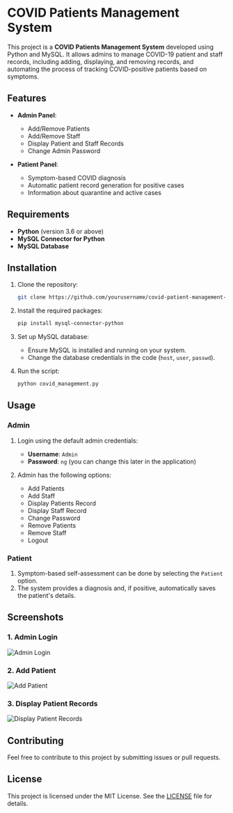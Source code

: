 # COVID Patients Management System

This project is a **COVID Patients Management System** developed using Python and MySQL. It allows admins to manage COVID-19 patient and staff records, including adding, displaying, and removing records, and automating the process of tracking COVID-positive patients based on symptoms.

## Features

- **Admin Panel**: 
  - Add/Remove Patients
  - Add/Remove Staff
  - Display Patient and Staff Records
  - Change Admin Password

- **Patient Panel**:
  - Symptom-based COVID diagnosis
  - Automatic patient record generation for positive cases
  - Information about quarantine and active cases

## Requirements

- **Python** (version 3.6 or above)
- **MySQL Connector for Python**
- **MySQL Database**

## Installation

1. Clone the repository:
    ```bash
    git clone https://github.com/yourusername/covid-patient-management-system.git
    ```

2. Install the required packages:
    ```bash
    pip install mysql-connector-python
    ```

3. Set up MySQL database:
    - Ensure MySQL is installed and running on your system.
    - Change the database credentials in the code (`host`, `user`, `passwd`).

4. Run the script:
    ```bash
    python covid_management.py
    ```

## Usage

### Admin

1. Login using the default admin credentials:
    - **Username**: `Admin`
    - **Password**: `ng` (you can change this later in the application)

2. Admin has the following options:
    - Add Patients
    - Add Staff
    - Display Patients Record
    - Display Staff Record
    - Change Password
    - Remove Patients
    - Remove Staff
    - Logout

### Patient

1. Symptom-based self-assessment can be done by selecting the `Patient` option.
2. The system provides a diagnosis and, if positive, automatically saves the patient's details.

## Screenshots

### 1. Admin Login

![Admin Login](ss/s1.png)

### 2. Add Patient

![Add Patient](./ss/s2.png)

### 3. Display Patient Records

![Display Patient Records](./ss/s3.png)

## Contributing

Feel free to contribute to this project by submitting issues or pull requests.

## License

This project is licensed under the MIT License. See the [LICENSE](LICENSE) file for details.
